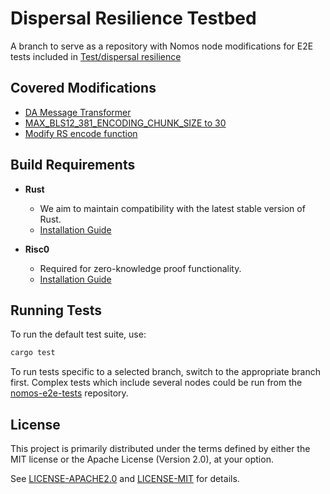 # Dispersal Resilience Testbed

A branch to serve as a repository with Nomos node modifications for E2E tests included in [Test/dispersal resilience](https://github.com/logos-co/nomos-e2e-tests/pull/19)

## Covered Modifications

- [DA Message Transformer](https://github.com/logos-co/nomos-security-tests/pull/2/commits/b62dfc02d52b2bf9d50bbb211c6104d1d2b7c7ba)
- [MAX_BLS12_381_ENCODING_CHUNK_SIZE to 30](https://github.com/logos-co/nomos-security-tests/pull/3/commits/7f54114b6c320dc32577b0e8bb85c2d543b4bd56)
- [Modify RS encode function](https://github.com/logos-co/nomos-security-tests/pull/3/commits/4a58376ac4956d87502b9fd72b64a756396f2a8d) 

## Build Requirements

- **Rust**
    - We aim to maintain compatibility with the latest stable version of Rust.
    - [Installation Guide](https://www.rust-lang.org/tools/install)

- **Risc0**
    - Required for zero-knowledge proof functionality.
    - [Installation Guide](https://dev.risczero.com/api/zkvm/install)


## Running Tests

To run the default test suite, use:

```bash
cargo test
```

To run tests specific to a selected branch, switch to the appropriate branch first. Complex tests which include several nodes could be run from the [nomos-e2e-tests](https://github.com/logos-co/nomos-e2e-tests) repository.


## License

This project is primarily distributed under the terms defined by either the MIT license or the
Apache License (Version 2.0), at your option.

See [LICENSE-APACHE2.0](LICENSE-APACHE2.0) and [LICENSE-MIT](LICENSE-MIT) for details.



